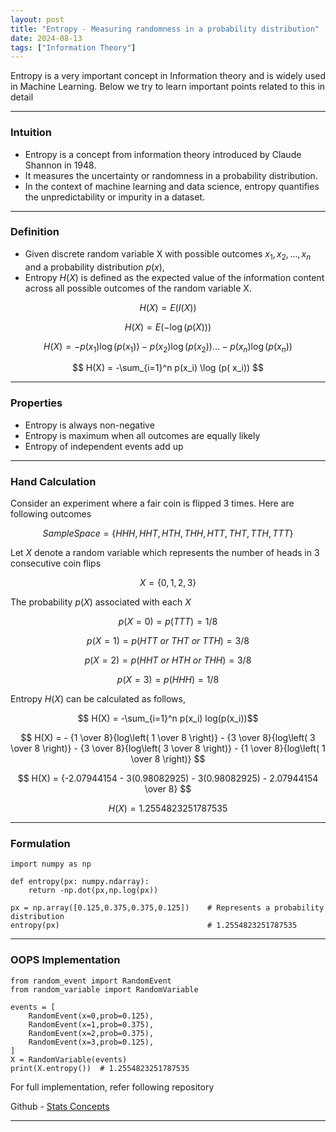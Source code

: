 ```yaml
---
layout: post
title: "Entropy - Measuring randomness in a probability distribution"
date: 2024-08-13
tags: ["Information Theory"]
---
```


Entropy is a very important concept in Information theory and is widely used in Machine Learning. Below we try to learn important points related to this in detail

----

### Intuition
- Entropy is a concept from information theory introduced by Claude Shannon in 1948. 
- It measures the uncertainty or randomness in a probability distribution. 
- In the context of machine learning and data science, entropy quantifies the unpredictability or impurity in a dataset.

---
### Definition
- Given discrete random variable X with possible outcomes $x_1, x_2, ..., x_n$ and a probability distribution $p(x)$, 
- Entropy $H(X)$ is defined as the expected value of the information content across all possible outcomes of the random variable X.

$$ H(X) = E(I(X)) $$

$$ H(X) = E(-\log (p(X))) $$

$$ H(X) = - p(x_1) \log (p(x_1)) - p(x_2) \log (p(x_2)) ... - p(x_n) \log (p(x_n)) $$

$$ H(X) =  -\sum_{i=1}^n p(x_i) \log  (p( x_i)) $$

---
### Properties
- Entropy is always non-negative
- Entropy is maximum when all outcomes are equally likely
- Entropy of independent events add up

---
### Hand Calculation
Consider an experiment where a fair coin is flipped 3 times. Here are following outcomes

$$ Sample Space = \{HHH,HHT,HTH,THH,HTT,THT,TTH,TTT\} $$

Let $X$ denote a random variable which represents the number of heads in 3 consecutive coin flips

$$ X = \{0,1,2,3\} $$

The probability $p(X)$ associated with each $X$

$$ p(X=0) = p(TTT) = 1/8 $$

$$ p(X=1) = p(HTT\ or\ THT\ or\ TTH) = 3/8 $$

$$ p(X=2) = p(HHT\ or\ HTH\ or\ THH) = 3/8 $$

$$ p(X=3) = p(HHH) = 1/8 $$

Entropy $H(X)$ can be calculated as follows,

$$ H(X) = -\sum_{i=1}^n p(x_i) log(p(x_i))$$

$$ H(X) = - {1 \over 8}{log\left( 1 \over 8 \right)} - {3 \over 8}{log\left( 3 \over 8 \right)} - {3 \over 8}{log\left( 3 \over 8 \right)} - {1 \over 8}{log\left( 1 \over 8 \right)} $$

$$ H(X) = {-2.07944154 - 3(0.98082925) - 3(0.98082925) - 2.07944154 \over 8} $$

$$ H(X) = 1.2554823251787535 $$

---
### Formulation
```
import numpy as np

def entropy(px: numpy.ndarray):
    return -np.dot(px,np.log(px))

px = np.array([0.125,0.375,0.375,0.125])    # Represents a probability distribution
entropy(px)                                 # 1.2554823251787535
```

---
### OOPS Implementation
```
from random_event import RandomEvent
from random_variable import RandomVariable

events = [
    RandomEvent(x=0,prob=0.125),
    RandomEvent(x=1,prob=0.375),
    RandomEvent(x=2,prob=0.375),
    RandomEvent(x=3,prob=0.125),
]
X = RandomVariable(events)
print(X.entropy())  # 1.2554823251787535
```
For full implementation, refer following repository

Github - [Stats Concepts](https://github.com/gouherdanish/stats_concepts/blob/main/random_variable.py)

---